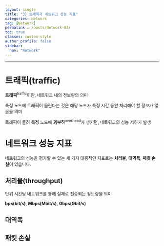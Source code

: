```yaml
---
layout: single
title: "3) 트래픽과 네트워크 성능 지표"
categories: Network
tag: [Network]
permalink : /posts/Network-03/
toc: true
classes: custom-style
author_profile: false
sidebar:
  nav: "Network"
---
```


<hr>

# 트래픽(traffic)

**트래픽**<sup>traffic</sup>이란, 네트워크 내의 정보량의 의미

특정 노드에 트래픽이 몰린다는 것은 해당 노드가 특정 시간 동안 처리해야 할 정보가 많음을 의미

트래픽이 몰려 특정 노드에 **과부하**<sup>overhead</sup>가 생기면, 네트워크의 성능 저하가 발생

# 네트워크 성능 지표

네트워크의 성능을 평가할 수 있는 세 가지 대중적인 지표로는 **처리율**, **대역폭**, **패킷 손실**이 있습니다.

## 처리율(throughput)

단위 시간당 네트워크를 통해 실제로 전송되는 정보량을 의미

**bps(bit/s)**, **Mbps(Mbit/s)**, **Gbps(Gbit/s)** 

## 대역폭

## 패킷 손실
